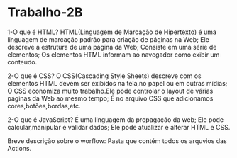 # Trabalho-2B

1-O que é HTML?
HTML(Linguagem de Marcação de Hipertexto) é uma linguagem de marcação padrão para criação de páginas na Web;
Ele descreve a estrutura de uma página da Web;
Consiste em uma série de elementos;
Os elementos HTML informam ao navegador como exibir um conteúdo.

2-O que é CSS?
O CSS(Cascading Style Sheets) descreve com os elementos HTML devem ser exibidos na tela,no papel ou em outras mídias;
O CSS economiza muito trabalho.Ele pode controlar o layout de várias páginas da Web ao mesmo tempo;
É no arquivo CSS que adicionamos cores,botões,bordas,etc.

2-O que é JavaScript?
É uma linguagem da propagação da web;
Ele pode calcular,manipular e validar dados;
Ele pode atualizar e alterar HTML e CSS.

Breve descrição sobre o worflow:
Pasta que contém todos os arquvios das Actions.




